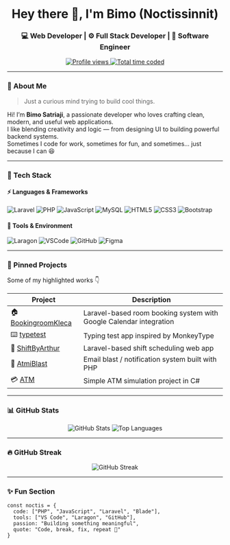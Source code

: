 <!--  🌙 GitHub Profile README - by Noctissinnit -->

<h1 align="center">Hey there 👋, I'm Bimo (Noctissinnit)</h1>
<h3 align="center">💻 Web Developer | ⚙️ Full Stack Developer | 🚀 Software Engineer</h3>

<p align="center">
  <a href="https://github.com/Noctissinnit">
    <img src="https://komarev.com/ghpvc/?username=Noctissinnit&label=Profile%20views&color=blueviolet&style=flat" alt="Profile views"/>
  </a>
  <a href="https://wakatime.com/@Noctissinnit">
    <img src="https://wakatime.com/badge/user/your-wakatime-id.svg" alt="Total time coded" />
  </a>
</p>

---

### 🧠 About Me
> Just a curious mind trying to build cool things.

Hi! I’m **Bimo Satriaji**, a passionate developer who loves crafting clean, modern, and useful web applications.  
I like blending creativity and logic — from designing UI to building powerful backend systems.  
Sometimes I code for work, sometimes for fun, and sometimes… just because I can 😆

---

### 🧰 Tech Stack

#### ⚡ Languages & Frameworks
![Laravel](https://img.shields.io/badge/-Laravel-F55247?style=for-the-badge&logo=laravel&logoColor=white)
![PHP](https://img.shields.io/badge/-PHP-777BB4?style=for-the-badge&logo=php&logoColor=white)
![JavaScript](https://img.shields.io/badge/-JavaScript-F7DF1E?style=for-the-badge&logo=javascript&logoColor=black)
![MySQL](https://img.shields.io/badge/-MySQL-00758F?style=for-the-badge&logo=mysql&logoColor=white)
![HTML5](https://img.shields.io/badge/-HTML5-E34F26?style=for-the-badge&logo=html5&logoColor=white)
![CSS3](https://img.shields.io/badge/-CSS3-1572B6?style=for-the-badge&logo=css3&logoColor=white)
![Bootstrap](https://img.shields.io/badge/-Bootstrap-563D7C?style=for-the-badge&logo=bootstrap&logoColor=white)

#### 🧩 Tools & Environment
![Laragon](https://img.shields.io/badge/-Laragon-0C2E8A?style=for-the-badge&logo=laravel&logoColor=white)
![VSCode](https://img.shields.io/badge/-VS%20Code-007ACC?style=for-the-badge&logo=visualstudiocode&logoColor=white)
![GitHub](https://img.shields.io/badge/-GitHub-181717?style=for-the-badge&logo=github&logoColor=white)
![Figma](https://img.shields.io/badge/-Figma-F24E1E?style=for-the-badge&logo=figma&logoColor=white)

---

### 🌌 Pinned Projects
Some of my highlighted works 👇  

| Project | Description |
|----------|-------------|
| 🏠 [BookingroomKleca](https://github.com/Noctissinnit/BookingroomKleca) | Laravel-based room booking system with Google Calendar integration |
| ⌨️ [typetest](https://github.com/Noctissinnit/typetest) | Typing test app inspired by MonkeyType |
| 📅 [ShiftByArthur](https://github.com/Noctissinnit/ShiftByArthur) | Laravel-based shift scheduling web app |
| 💬 [AtmiBlast](https://github.com/Noctissinnit/AtmiBlast) | Email blast / notification system built with PHP |
| 💳 [ATM](https://github.com/Noctissinnit/ATM) | Simple ATM simulation project in C# |

---

### 📊 GitHub Stats
<p align="center">
  <img src="https://github-readme-stats.vercel.app/api?username=Noctissinnit&show_icons=true&theme=tokyonight&hide_border=true" alt="GitHub Stats" />
  <img src="https://github-readme-stats.vercel.app/api/top-langs/?username=Noctissinnit&layout=compact&theme=tokyonight&hide_border=true" alt="Top Languages" />
</p>

---

### 🔥 GitHub Streak
<p align="center">
  <img src="https://streak-stats.demolab.com?user=Noctissinnit&theme=tokyonight-duo&hide_border=true" alt="GitHub Streak"/>
</p>

---

### ✨ Fun Section
```text
const noctis = {
  code: ["PHP", "JavaScript", "Laravel", "Blade"],
  tools: ["VS Code", "Laragon", "GitHub"],
  passion: "Building something meaningful",
  quote: "Code, break, fix, repeat 🔁"
}
